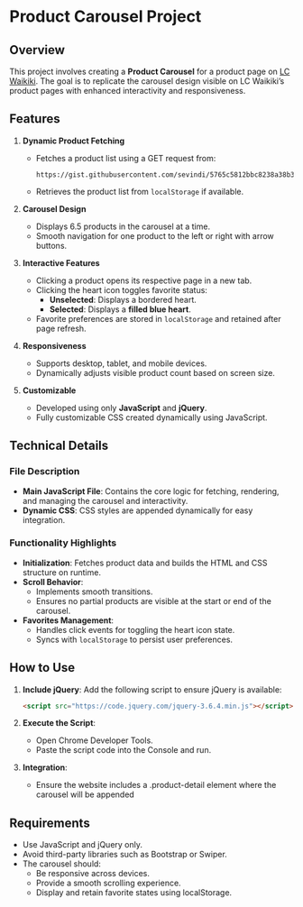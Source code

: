 # Product Carousel Project

## Overview

This project involves creating a **Product Carousel** for a product page on [LC Waikiki](https://www.lcwaikiki.com). The goal is to replicate the carousel design visible on LC Waikiki’s product pages with enhanced interactivity and responsiveness.


## Features

1. **Dynamic Product Fetching**

   - Fetches a product list using a GET request from:
     ```
     https://gist.githubusercontent.com/sevindi/5765c5812bbc8238a38b3cf52f233651/raw/56261d81af8561bf0a7cf692fe572f9e1e91f372/products.json
     ```
   - Retrieves the product list from `localStorage` if available.

2. **Carousel Design**

   - Displays 6.5 products in the carousel at a time.
   - Smooth navigation for one product to the left or right with arrow buttons.

3. **Interactive Features**

   - Clicking a product opens its respective page in a new tab.
   - Clicking the heart icon toggles favorite status:
     - **Unselected**: Displays a bordered heart.
     - **Selected**: Displays a **filled blue heart**.
   - Favorite preferences are stored in `localStorage` and retained after page refresh.

4. **Responsiveness**

   - Supports desktop, tablet, and mobile devices.
   - Dynamically adjusts visible product count based on screen size.

5. **Customizable**
   - Developed using only **JavaScript** and **jQuery**.
   - Fully customizable CSS created dynamically using JavaScript.


## Technical Details

### File Description

- **Main JavaScript File**: Contains the core logic for fetching, rendering, and managing the carousel and interactivity.
- **Dynamic CSS**: CSS styles are appended dynamically for easy integration.

### Functionality Highlights

- **Initialization**: Fetches product data and builds the HTML and CSS structure on runtime.
- **Scroll Behavior**:
  - Implements smooth transitions.
  - Ensures no partial products are visible at the start or end of the carousel.
- **Favorites Management**:
  - Handles click events for toggling the heart icon state.
  - Syncs with `localStorage` to persist user preferences.



## How to Use

1. **Include jQuery**:
   Add the following script to ensure jQuery is available:
   ```html
   <script src="https://code.jquery.com/jquery-3.6.4.min.js"></script>
   ```
2. **Execute the Script**:

   - Open Chrome Developer Tools.
   - Paste the script code into the Console and run.

3. **Integration**:

   - Ensure the website includes a .product-detail element where the carousel will be appended

## Requirements

- Use JavaScript and jQuery only.
- Avoid third-party libraries such as Bootstrap or Swiper.
- The carousel should:
  - Be responsive across devices.
  - Provide a smooth scrolling experience.
  - Display and retain favorite states using localStorage.
